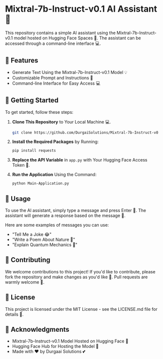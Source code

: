 # Mixtral-7b-Instruct-v0.1 AI Assistant 🤖

This repository contains a simple AI assistant using the Mixtral-7b-Instruct-v0.1 model hosted on Hugging Face Spaces 🚀. The assistant can be accessed through a command-line interface 💻.

## 🎉 Features

- Generate Text Using the Mixtral-7b-Instruct-v0.1 Model 💡
- Customizable Prompt and Instructions 📝
- Command-line Interface for Easy Access 💻

## 🚀 Getting Started

To get started, follow these steps:

1. **Clone This Repository** to Your Local Machine 💻.
   ```bash
   git clone https://github.com/DurgaiSolutions/Mixtral-7b-Instruct-v0.1
   ```

2. **Install the Required Packages** by Running:
   ```bash
   pip install requests
   ```

3. **Replace the API Variable** in `app.py` with Your Hugging Face Access Token 🔑.

4. **Run the Application** Using the Command:
   ```bash
   python Main-Application.py
   ```

## 💬 Usage

To use the AI assistant, simply type a message and press Enter 💬. The assistant will generate a response based on the message 🤔.

Here are some examples of messages you can use:

- "Tell Me a Joke 😂"
- "Write a Poem About Nature 🌳"
- "Explain Quantum Mechanics 🤯"

## 🤝 Contributing

We welcome contributions to this project! If you'd like to contribute, please fork the repository and make changes as you'd like 📝. Pull requests are warmly welcome 🤝.

## 📝 License

This project is licensed under the MIT License - see the LICENSE.md file for details 📝.

## 🙏 Acknowledgments

- Mixtral-7b-Instruct-v0.1 Model Hosted on Hugging Face 🤖
- Hugging Face Hub for Hosting the Model 🚀
- Made with ❤️ by Durgaai Solutions 💕
